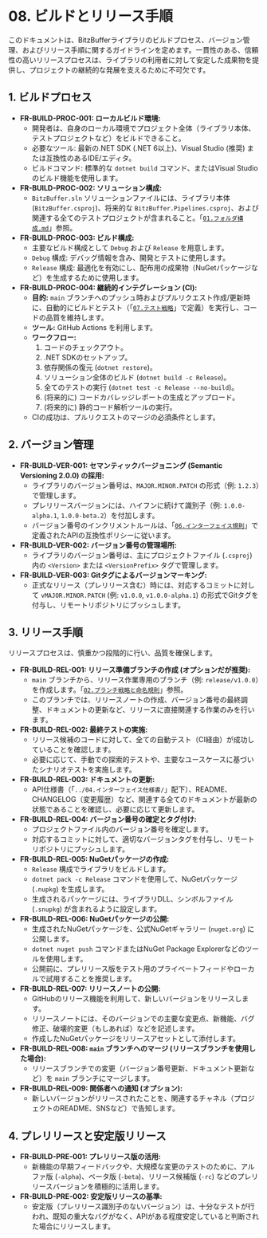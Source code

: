 # 08. ビルドとリリース手順

このドキュメントは、BitzBufferライブラリのビルドプロセス、バージョン管理、およびリリース手順に関するガイドラインを定めます。一貫性のある、信頼性の高いリリースプロセスは、ライブラリの利用者に対して安定した成果物を提供し、プロジェクトの継続的な発展を支えるために不可欠です。

## 1. ビルドプロセス

- **FR-BUILD-PROC-001: ローカルビルド環境:**
  - 開発者は、自身のローカル環境でプロジェクト全体（ライブラリ本体、テストプロジェクトなど）をビルドできること。
  - 必要なツール: 最新の.NET SDK (.NET 6以上)、Visual Studio
    (推奨) または互換性のあるIDE/エディタ。
  - ビルドコマンド: 標準的な `dotnet build` コマンド、またはVisual
    Studioのビルド機能を使用します。
- **FR-BUILD-PROC-002: ソリューション構成:**
  - `BitzBuffer.sln`
    ソリューションファイルには、ライブラリ本体 (`BitzBuffer.csproj`)、将来的な
    `BitzBuffer.Pipelines.csproj`、および関連する全てのテストプロジェクトが含まれること。「[`01.フォルダ構成.md`](./01.フォルダ構成.md)」参照。
- **FR-BUILD-PROC-003: ビルド構成:**
  - 主要なビルド構成として `Debug` および `Release` を用意します。
  - `Debug` 構成: デバッグ情報を含み、開発とテストに使用します。
  - `Release`
    構成: 最適化を有効にし、配布用の成果物（NuGetパッケージなど）を生成するために使用します。
- **FR-BUILD-PROC-004: 継続的インテグレーション (CI):**
  - **目的:** `main`
    ブランチへのプッシュ時およびプルリクエスト作成/更新時に、自動的にビルドとテスト（「[`07.テスト戦略`](./07.テスト戦略.md)」で定義）を実行し、コードの品質を維持します。
  - **ツール:** GitHub Actions を利用します。
  - **ワークフロー:**
    1. コードのチェックアウト。
    2. .NET SDKのセットアップ。
    3. 依存関係の復元 (`dotnet restore`)。
    4. ソリューション全体のビルド (`dotnet build -c Release`)。
    5. 全てのテストの実行 (`dotnet test -c Release --no-build`)。
    6. (将来的に) コードカバレッジレポートの生成とアップロード。
    7. (将来的に) 静的コード解析ツールの実行。
  - CIの成功は、プルリクエストのマージの必須条件とします。

## 2. バージョン管理

- **FR-BUILD-VER-001: セマンティックバージョニング (Semantic Versioning
  2.0.0) の採用:**
  - ライブラリのバージョン番号は、`MAJOR.MINOR.PATCH` の形式（例:
    `1.2.3`）で管理します。
  - プレリリースバージョンには、ハイフンに続けて識別子（例: `1.0.0-alpha.1`,
    `1.0.0-beta.2`）を付加します。
  - バージョン番号のインクリメントルールは、「[`06.インターフェイス規則`](./06.インターフェイス規則.md)」で定義されたAPIの互換性ポリシーに従います。
- **FR-BUILD-VER-002: バージョン番号の管理場所:**
  - ライブラリのバージョン番号は、主にプロジェクトファイル (`.csproj`) 内の
    `<Version>` または `<VersionPrefix>` タグで管理します。
- **FR-BUILD-VER-003: Gitタグによるバージョンマーキング:**
  - 正式なリリース（プレリリース含む）時には、対応するコミットに対して
    `vMAJOR.MINOR.PATCH` (例: `v1.0.0`,
    `v1.0.0-alpha.1`) の形式でGitタグを付与し、リモートリポジトリにプッシュします。

## 3. リリース手順

リリースプロセスは、慎重かつ段階的に行い、品質を確保します。

- **FR-BUILD-REL-001: リリース準備ブランチの作成 (オプションだが推奨):**
  - `main` ブランチから、リリース作業専用のブランチ（例:
    `release/v1.0.0`）を作成します。「[`02.ブランチ戦略と命名規則`](./02.ブランチ戦略と命名規則.md)」参照。
  - このブランチでは、リリースノートの作成、バージョン番号の最終調整、ドキュメントの更新など、リリースに直接関連する作業のみを行います。
- **FR-BUILD-REL-002: 最終テストの実施:**
  - リリース候補のコードに対して、全ての自動テスト（CI経由）が成功していることを確認します。
  - 必要に応じて、手動での探索的テストや、主要なユースケースに基づいたシナリオテストを実施します。
- **FR-BUILD-REL-003: ドキュメントの更新:**
  - API仕様書（「`../04.インターフェイス仕様書/`」配下）、README、CHANGELOG（変更履歴）など、関連する全てのドキュメントが最新の状態であることを確認し、必要に応じて更新します。
- **FR-BUILD-REL-004: バージョン番号の確定とタグ付け:**
  - プロジェクトファイル内のバージョン番号を確定します。
  - 対応するコミットに対して、適切なバージョンタグを付与し、リモートリポジトリにプッシュします。
- **FR-BUILD-REL-005: NuGetパッケージの作成:**
  - `Release` 構成でライブラリをビルドします。
  - `dotnet pack -c Release`
    コマンドを使用して、NuGetパッケージ (`.nupkg`) を生成します。
  - 生成されるパッケージには、ライブラリDLL、シンボルファイル (`.snupkg`) が含まれるように設定します。
- **FR-BUILD-REL-006: NuGetパッケージの公開:**
  - 生成されたNuGetパッケージを、公式NuGetギャラリー (`nuget.org`) に公開します。
  - `dotnet nuget push` コマンドまたはNuGet Package
    Explorerなどのツールを使用します。
  - 公開前に、プレリリース版をテスト用のプライベートフィードやローカルで試用することを推奨します。
- **FR-BUILD-REL-007: リリースノートの公開:**
  - GitHubのリリース機能を利用して、新しいバージョンをリリースします。
  - リリースノートには、そのバージョンでの主要な変更点、新機能、バグ修正、破壊的変更（もしあれば）などを記述します。
  - 作成したNuGetパッケージをリリースアセットとして添付します。
- **FR-BUILD-REL-008: `main`
  ブランチへのマージ (リリースブランチを使用した場合):**
  - リリースブランチでの変更（バージョン番号更新、ドキュメント更新など）を
    `main` ブランチにマージします。
- **FR-BUILD-REL-009: 関係者への通知 (オプション):**
  - 新しいバージョンがリリースされたことを、関連するチャネル（プロジェクトのREADME、SNSなど）で告知します。

## 4. プレリリースと安定版リリース

- **FR-BUILD-PRE-001: プレリリース版の活用:**
  - 新機能の早期フィードバックや、大規模な変更のテストのために、アルファ版 (`-alpha`)、ベータ版 (`-beta`)、リリース候補版 (`-rc`) などのプレリリースバージョンを積極的に活用します。
- **FR-BUILD-PRE-002: 安定版リリースの基準:**
  - 安定版（プレリリース識別子のないバージョン）は、十分なテストが行われ、既知の重大なバグがなく、APIがある程度安定していると判断された場合にリリースします。

